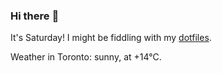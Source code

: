 ### Hi there :wave:

It's Saturday! I might be fiddling with my [dotfiles](https://github.com/bewuethr/dotfiles).

Weather in Toronto: sunny, at +14°C.
